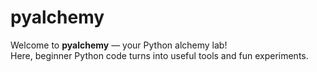 # pyalchemy
Welcome to **pyalchemy** — your Python alchemy lab!  
Here, beginner Python code turns into useful tools and fun experiments.
